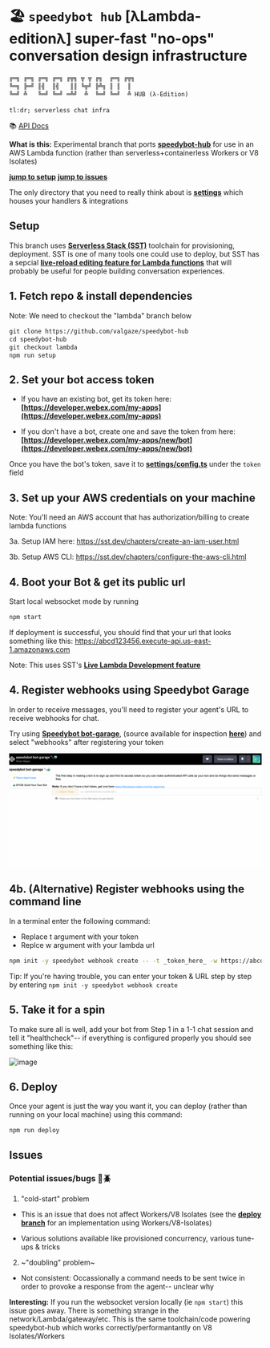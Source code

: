 # 🏖 `speedybot hub` [λLambda-editionλ] super-fast "no-ops" conversation design infrastructure

```
╔═╗ ╔═╗ ╔═╗ ╔═╗ ╔╦╗ ╦ ╦ ╔╗  ╔═╗ ╔╦╗
╚═╗ ╠═╝ ║╣  ║╣   ║║ ╚╦╝ ╠╩╗ ║ ║  ║
╚═╝ ╩   ╚═╝ ╚═╝ ═╩╝  ╩  ╚═╝ ╚═╝  ╩ HUB (λ-Edition)

tl:dr; serverless chat infra
```

📚 [API Docs](./api-docs/modules.md)

**What is this:** Experimental branch that ports **[speedybot-hub](https://github.com/valgaze/speedybot-hub)** for use in an AWS Lambda function (rather than serverless+containerless Workers or V8 Isolates)

**[jump to setup](#setup)**
**[jump to issues](#issues)**

The only directory that you need to really think about is **[settings](./settings/)** which houses your handlers & integrations

## Setup

This branch uses **[Serverless Stack (SST)](https://serverless-stack.com/)** toolchain for provisioning, deployment. SST is one of many tools one could use to deploy, but SST has a sepcial **[live-reload editing feature for Lambda functions](https://docs.sst.dev/live-lambda-development)** that will probably be useful for people building conversation experiences.

## 1. Fetch repo & install dependencies

Note: We need to checkout the "lambda" branch below

```
git clone https://github.com/valgaze/speedybot-hub
cd speedybot-hub
git checkout lambda
npm run setup
```

## 2. Set your bot access token

- If you have an existing bot, get its token here: **[https://developer.webex.com/my-apps](https://developer.webex.com/my-apps)**

- If you don't have a bot, create one and save the token from here: **[https://developer.webex.com/my-apps/new/bot](https://developer.webex.com/my-apps/new/bot)**

Once you have the bot's token, save it to **[settings/config.ts](./settings/config.ts)** under the `token` field

## 3. Set up your AWS credentials on your machine

Note: You'll need an AWS account that has authorization/billing to create lambda functions

3a. Setup IAM here: https://sst.dev/chapters/create-an-iam-user.html

3b. Setup AWS CLI: https://sst.dev/chapters/configure-the-aws-cli.html

## 4. Boot your Bot & get its public url

Start local websocket mode by running

```sh
npm start
```

If deployment is successful, you should find that your url that looks something like this: https://abcd123456.execute-api.us-east-1.amazonaws.com

Note: This uses SST's **[Live Lambda Development feature](https://docs.sst.dev/live-lambda-development)**

## 4. Register webhooks using Speedybot Garage

In order to receive messages, you'll need to register your agent's URL to receive webhooks for chat.

Try using **[Speedybot bot-garage](https://codepen.io/valgaze/full/MWVjEZV)**, (source available for inspection **[here](https://github.com/valgaze/speedybot-hub/blob/deploy/settings/speedybot_garage.html)**) and select "webhooks" after registering your token

![image](./docs/assets/speedybot_garage_demo.gif)

## 4b. (Alternative) Register webhooks using the command line

In a terminal enter the following command:

- Replace t argument with your token
- Replce w argument with your lambda url

```sh
npm init -y speedybot webhook create -- -t _token_here_ -w https://abcd123456.execute-api.us-east-1.amazonaws.com
```

Tip: If you're having trouble, you can enter your token & URL step by step by entering `npm init -y speedybot webhook create`

## 5. Take it for a spin

To make sure all is well, add your bot from Step 1 in a 1-1 chat session and tell it "healthcheck"-- if everything is configured properly you should see something like this:

![image](https://raw.githubusercontent.com/valgaze/speedybot/master/docs/assets/healthcheck.gif)

## 6. Deploy

Once your agent is just the way you want it, you can deploy (rather than running on your local machine) using this command:

```
npm run deploy
```

## Issues

### Potential issues/bugs 🐞🪲

1. "cold-start" problem

- This is an issue that does not affect Workers/V8 Isolates (see the **[deploy branch](https://github.com/valgaze/speedybot-hub/blob/deploy/quickstart.md)** for an implementation using Workers/V8-Isolates)

- Various solutions available like provisioned concurrency, various tune-ups & tricks

2. ~"doubling" problem~

- Not consistent: Occassionally a command needs to be sent twice in order to provoke a response from the agent-- unclear why

**Interesting:** If you run the websocket version locally (ie `npm start`) this issue goes away. There is something strange in the network/Lambda/gateway/etc. This is the same toolchain/code powering speedybot-hub which works correctly/performantantly on V8 Isolates/Workers
